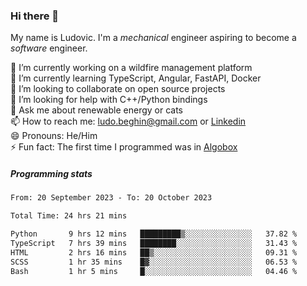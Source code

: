 ### Hi there 👋

My name is Ludovic. I'm a *mechanical* engineer aspiring to become a *software* engineer.

 🔭 I’m currently working on a wildfire management platform<br/>
 🌱 I’m currently learning TypeScript, Angular, FastAPI, Docker<br/>
 👯 I’m looking to collaborate on open source projects<br/>
 🤔 I’m looking for help with C++/Python bindings<br/>
 💬 Ask me about renewable energy or cats<br/>
 📫 How to reach me: ludo.beghin@gmail.com or [Linkedin](https://www.linkedin.com/in/ludovic-beghin/)<br/>
 😄 Pronouns: He/Him<br/>
 ⚡ Fun fact: The first time I programmed was in [Algobox](https://fr.wikipedia.org/wiki/Algobox)<br/>

##### Programming stats
<!--START_SECTION:waka-->

```txt
From: 20 September 2023 - To: 20 October 2023

Total Time: 24 hrs 21 mins

Python       9 hrs 12 mins   █████████▒░░░░░░░░░░░░░░░   37.82 %
TypeScript   7 hrs 39 mins   ████████░░░░░░░░░░░░░░░░░   31.43 %
HTML         2 hrs 16 mins   ██▒░░░░░░░░░░░░░░░░░░░░░░   09.31 %
SCSS         1 hr 35 mins    █▓░░░░░░░░░░░░░░░░░░░░░░░   06.53 %
Bash         1 hr 5 mins     █░░░░░░░░░░░░░░░░░░░░░░░░   04.46 %
```

<!--END_SECTION:waka-->
